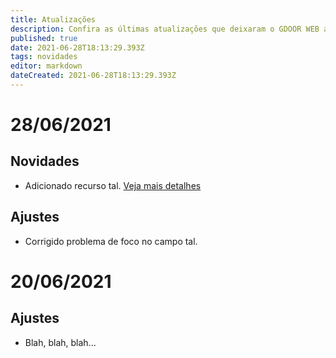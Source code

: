 ```yaml
---
title: Atualizações
description: Confira as últimas atualizações que deixaram o GDOOR WEB ainda mais robusto e funcional
published: true
date: 2021-06-28T18:13:29.393Z
tags: novidades
editor: markdown
dateCreated: 2021-06-28T18:13:29.393Z
---
```


# 28/06/2021
## Novidades
- Adicionado recurso tal. [Veja mais detalhes]()
## Ajustes
- Corrigido problema de foco no campo tal.

# 20/06/2021
## Ajustes
- Blah, blah, blah...